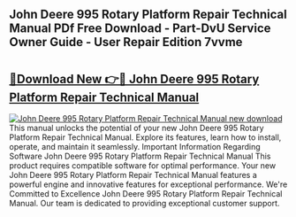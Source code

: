 ## John Deere 995 Rotary Platform Repair Technical Manual PDf Free Download - Part-DvU Service Owner Guide - User Repair Edition 7vvme

# <h2><a href="http://bc6113.oget.top/?id=John+Deere+995+Rotary+Platform+Repair+Technical+Manual">🔗Download New 👉🔴 John Deere 995 Rotary Platform Repair Technical Manual</a></h2>

[![John Deere 995 Rotary Platform Repair Technical Manual new download](https://i.imgur.com/5g1atiW.png)](http://bc6113.oget.top/?id=John+Deere+995+Rotary+Platform+Repair+Technical+Manual)
This manual unlocks the potential of your new John Deere 995 Rotary Platform Repair Technical Manual. Explore its features, learn how to install, operate, and maintain it seamlessly. Important Information Regarding Software John Deere 995 Rotary Platform Repair Technical Manual This product requires compatible software for optimal performance. Your new John Deere 995 Rotary Platform Repair Technical Manual features a powerful engine and innovative features for exceptional performance. We're Committed to Excellence John Deere 995 Rotary Platform Repair Technical Manual. Our team is dedicated to providing exceptional customer support.
